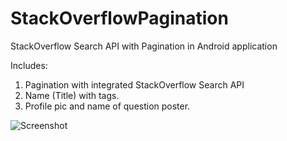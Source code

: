 # StackOverflowPagination
StackOverflow Search API with Pagination in Android application

Includes:

1. Pagination with integrated StackOverflow Search API
2. Name (Title) with tags.
3. Profile pic and name of question poster.

![Screenshot](https://i.ibb.co/B2V4LPk/Screenshot-1563608052.png)

